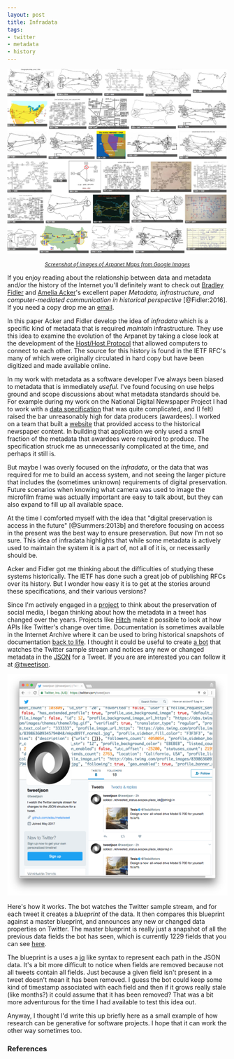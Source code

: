 ```yaml
---
layout: post
title: Infradata
tags:
- twitter
- metadata
- history
---
```



<img class="img-responsive" src="/images/arpanet.png"><br>
<div style="font-size: smaller; text-align: center;">
<em><a href="https://www.google.com/search?q=arpanet+map&amp;tbm=isch">Screenshot of images of Arpanet Maps from Google Images</a>
</em>
</div>

If you enjoy reading about the relationship between data and metadata and/or the
history of the Internet you'll definitely want to check out [Bradley Fidler] and
[Amelia Acker]'s excellent paper *Metadata, infrastructure, and
computer-mediated communication in historical perspective* [@Fidler:2016]. If
you need a copy drop me an [email].

In this paper Acker and Fidler develop the idea of *infradata* which is a
specific kind of metadata that is required *maintain* infrastructure. They use
this idea to examine the evolution of the Arpanet by taking a close look at the
development of the [Host/Host Protocol] that allowed computers to connect to
each other. The source for this history is found in the IETF RFC's many of which
were originally circulated in hard copy but have been digitized and made
available online.

In my work with metadata as a software developer I've always been biased to
metadata that is immediately *useful*. I've found focusing on use helps ground
and scope discussions about what metadata standards should be. For example
during my work on the National Digital Newspaper Project I had to work with a
[data specification] that was quite complicated, and (I felt) raised the bar
unreasonably high for data producers (awardees). I worked on a team that built a
[website] that provided access to the historical newspaper content. In building
that application we only used a small fraction of the metadata that awardees
were required to produce. The specification struck me as unnecessarily
complicated at the time, and perhaps it still is. 

But maybe I was overly focused on the *infradata*, or the data that was required
for me to build an access system, and not seeing the larger picture that
includes the (sometimes unknown) requirements of digital preservation. Future
scenarios when knowing what camera was used to image the microfilm frame was
actually important are easy to talk about, but they can also expand to fill up
all available space.

At the time I comforted myself with the idea that "digital preservation is
access in the future" [@Summers:2013b] and therefore focusing on access in the
present was the best way to ensure preservation. But now I'm not so sure. This
idea of infradata highlights that while some metadata is actively used to
maintain the system it is a part of, not all of it is, or necessarily should be.

Acker and Fidler got me thinking about the difficulties of studying these
systems historically. The IETF has done such a great job of publishing RFCs over
its history. But I wonder how easy it is to get at the stories around these
specifications, and their various versions?

Since I'm actively engaged in a [project] to think about the preservation of
social media, I began thinking about how the metadata in a tweet has changed
over the years. Projects like [Hitch] make it possible to look at how APIs like
Twitter's change over time.  Documentation is sometimes available in the
Internet Archive where it can be used to bring historical snapshots of
documentation [back to life]. I thought it could be useful to create [a bot]
that watches the Twitter sample stream and notices any new or changed metadata
in the [JSON] for a Tweet. If you are are interested you can follow it at
[\@tweetjson]. 

<img class="img-responsive" src="/images/tweetjson.png">

Here's how it works. The bot watches the Twitter sample stream, and for each
tweet it creates a *blueprint* of the data. It then compares this blueprint
against a master blueprint, and announces any new or changed data properties on
Twitter. The master blueprint is really just a snapshot of all the previous data
fields the bot has seen, which is currently 1229 fields that you can see [here].

The blueprint is a uses a [jq] like syntax to represent each path in the JSON
data.  It's a bit more difficult to notice when fields are removed because not
all tweets contain all fields. Just because a given field isn't present in a
tweet doesn't mean it has been removed. I guess the bot could keep some kind of
timestamp associated with each field and then if it grows really stale (like
months?) it could assume that it has been removed? That was a bit more
adventurous for the time I had available to test this idea out.

Anyway, I thought I'd write this up briefly here as a small example of how
research can be generative for software projects. I hope that it can work the
other way sometimes too.

### References

[Amelia Acker]: https://twitter.com/amelia_acker
[Bradley Fidler]: https://twitter.com/brfidler
[email]: mailto:ehs@pobox.com
[Host/Host Protocol]: https://www.rfc-editor.org/info/rfc6529
[data specification]: http://www.loc.gov/ndnp/guidelines/NDNP_201719TechNotes.pdf
[website]: https://chroniclingamerica.loc.gov
[back to life]: http://twitter-field-guide.apievangelist.com/tweets/
[Hitch]: https://www.hitchhq.com/
[JSON]: https://dev.twitter.com/overview/api/tweets
[a bot]: https://twitter.com/metatweet
[\@tweetjson]: https://twitter.com/tweetjson
[here]: https://github.com/edsu/metatweet/blob/master/blueprint.json
[project]: http://www.docnow.io
[jq]: https://stedolan.github.io/jq/
